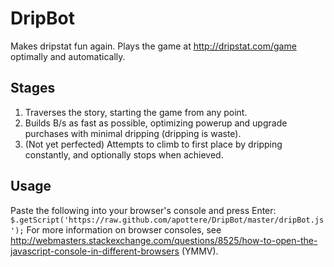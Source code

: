 DripBot
=======

Makes dripstat fun again.  Plays the game at <http://dripstat.com/game> optimally and automatically.

Stages
------

1. Traverses the story, starting the game from any point.
2. Builds B/s as fast as possible, optimizing powerup and upgrade purchases with minimal dripping (dripping is waste).
3. (Not yet perfected) Attempts to climb to first place by dripping constantly, and optionally stops when achieved.


Usage
-----
Paste the following into your browser's console and press Enter: `$.getScript('https://raw.github.com/apottere/DripBot/master/dripBot.js');`
For more information on browser consoles, see <http://webmasters.stackexchange.com/questions/8525/how-to-open-the-javascript-console-in-different-browsers> (YMMV).

